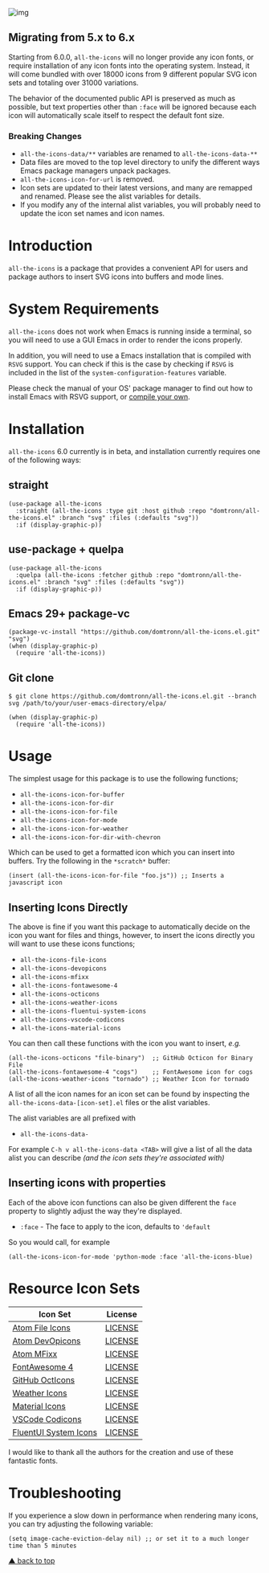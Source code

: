 ![img](logo.png)

## Migrating from 5.x to 6.x

Starting from 6.0.0, `all-the-icons` will no longer provide any icon fonts, or
require installation of any icon fonts into the operating system. Instead, it
will come bundled with over 18000 icons from 9 different popular SVG icon sets
and totaling over 31000 variations.

The behavior of the documented public API is preserved as much as possible, but
text properties other than `:face` will be ignored because each icon will
automatically scale itself to respect the default font size.

### Breaking Changes

- `all-the-icons-data/**` variables are renamed to `all-the-icons-data-**`
- Data files are moved to the top level directory to unify the different ways
  Emacs package managers unpack packages.
- `all-the-icons-icon-for-url` is removed.
- Icon sets are updated to their latest versions, and many are remapped and
  renamed. Please see the alist variables for details.
- If you modify any of the internal alist variables, you will probably need to
  update the icon set names and icon names.

# Introduction

`all-the-icons` is a package that provides a convenient API for users and
package authors to insert SVG icons into buffers and mode lines.

# System Requirements

`all-the-icons` does not work when Emacs is running inside a terminal, so you
will need to use a GUI Emacs in order to render the icons properly.

In addition, you will need to use a Emacs installation that is compiled with
`RSVG` support. You can check if this is the case by checking if `RSVG` is
included in the list of the `system-configuration-features` variable.

Please check the manual of your OS' package manager to find out how to install
Emacs with RSVG support, or [compile your
own](https://www.gnu.org/software/emacs/manual/html_node/efaq/Installing-Emacs.html).

# Installation

`all-the-icons` 6.0 currently is in beta, and installation currently requires
one of the following ways:

## straight

```elisp
(use-package all-the-icons
  :straight (all-the-icons :type git :host github :repo "domtronn/all-the-icons.el" :branch "svg" :files (:defaults "svg"))
  :if (display-graphic-p))
```

## use-package + quelpa

```elisp
(use-package all-the-icons
  :quelpa (all-the-icons :fetcher github :repo "domtronn/all-the-icons.el" :branch "svg" :files (:defaults "svg"))
  :if (display-graphic-p))
```

## Emacs 29+ package-vc

```elisp
(package-vc-install "https://github.com/domtronn/all-the-icons.el.git" "svg")
(when (display-graphic-p)
  (require 'all-the-icons))
```

## Git clone

```shellsession
$ git clone https://github.com/domtronn/all-the-icons.el.git --branch svg /path/to/your/user-emacs-directory/elpa/
```

```elisp
(when (display-graphic-p)
  (require 'all-the-icons))
```

# Usage

The simplest usage for this package is to use the following functions;

-   `all-the-icons-icon-for-buffer`
-   `all-the-icons-icon-for-dir`
-   `all-the-icons-icon-for-file`
-   `all-the-icons-icon-for-mode`
-   `all-the-icons-icon-for-weather`
-   `all-the-icons-icon-for-dir-with-chevron`

Which can be used to get a formatted icon which you can insert into
buffers. Try the following in the `*scratch*` buffer:

```elisp
(insert (all-the-icons-icon-for-file "foo.js")) ;; Inserts a javascript icon
```

## Inserting Icons Directly

The above is fine if you want this package to automatically decide on
the icon you want for files and things, however, to insert the icons
directly you will want to use these icons functions;

-   `all-the-icons-file-icons`
-   `all-the-icons-devopicons`
-   `all-the-icons-mfixx`
-   `all-the-icons-fontawesome-4`
-   `all-the-icons-octicons`
-   `all-the-icons-weather-icons`
-   `all-the-icons-fluentui-system-icons`
-   `all-the-icons-vscode-codicons`
-   `all-the-icons-material-icons`

You can then call these functions with the icon you want to insert,
*e.g.*

```elisp
(all-the-icons-octicons "file-binary")  ;; GitHub Octicon for Binary File
(all-the-icons-fontawesome-4 "cogs")    ;; FontAwesome icon for cogs
(all-the-icons-weather-icons "tornado") ;; Weather Icon for tornado
```

A list of all the icon names for an icon set can be found by inspecting the
`all-the-icons-data-[icon-set].el` files or the alist variables.

The alist variables are all prefixed with

-   `all-the-icons-data-`

For example `C-h v all-the-icons-data <TAB>` will give a list of all the data
alist you can describe *(and the icon sets they're associated with)*

## Inserting icons with properties

Each of the above icon functions can also be given different the `face` property
to slightly adjust the way they're displayed.

-   `:face` - The face to apply to the icon, defaults to `'default`

So you would call, for example

```elisp
(all-the-icons-icon-for-mode 'python-mode :face 'all-the-icons-blue)
```

# Resource Icon Sets

| Icon Set | License |
| --- | --- |
| [Atom File Icons](https://github.com/file-icons/icons) | [LICENSE](https://github.com/file-icons/icons/blob/master/LICENSE.md) |
| [Atom DevOpicons](https://github.com/file-icons/DevOpicons) | [LICENSE](https://github.com/vorillaz/devicons#meet--devicons) |
| [Atom MFixx](https://github.com/file-icons/MFixx) | [LICENSE](https://github.com/fizzed/font-mfizz/#license) |
| [FontAwesome 4](https://fontawesome.com/v4/icons/) | [LICENSE](https://fontawesome.com/v4/license/) |
| [GitHub OctIcons](https://github.com/primer/octicons) | [LICENSE](https://github.com/primer/octicons/blob/main/LICENSE) |
| [Weather Icons](https://erikflowers.github.io/weather-icons/) | [LICENSE](https://github.com/erikflowers/weather-icons#licensing) |
| [Material Icons](https://github.com/google/material-design-icons) | [LICENSE](https://github.com/google/material-design-icons/blob/master/LICENSE) |
| [VSCode Codicons](https://github.com/microsoft/vscode-codicons) | [LICENSE](https://github.com/microsoft/vscode-codicons/blob/main/LICENSE-CODE) |
| [FluentUI System Icons](https://github.com/microsoft/fluentui-system-icons) | [LICENSE](https://github.com/microsoft/fluentui-system-icons/blob/main/LICENSE) |

I would like to thank all the authors for the creation and use of these
fantastic fonts.

# Troubleshooting

If you experience a slow down in performance when rendering many icons, you can
try adjusting the following variable:

```elisp
(setq image-cache-eviction-delay nil) ;; or set it to a much longer time than 5 minutes
```

[▲ back to top](#readme)
